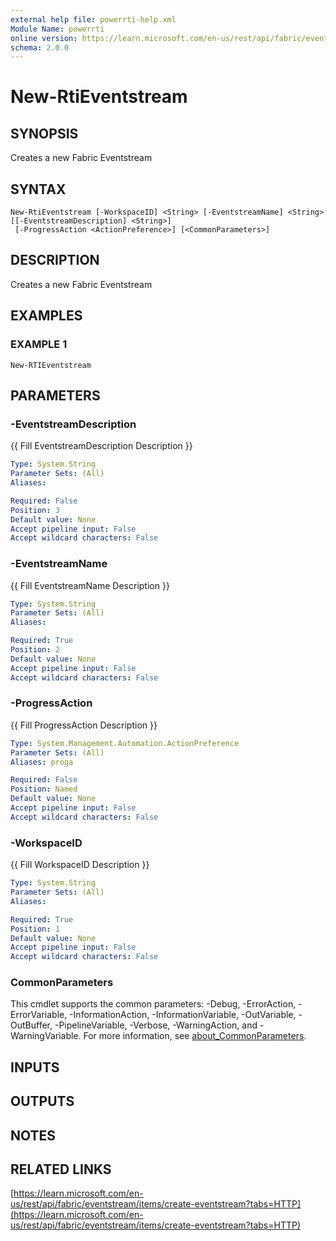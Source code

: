 ```yaml
---
external help file: powerrti-help.xml
Module Name: powerrti
online version: https://learn.microsoft.com/en-us/rest/api/fabric/eventstream/items/create-eventstream?tabs=HTTP
schema: 2.0.0
---
```


# New-RtiEventstream

## SYNOPSIS
Creates a new Fabric Eventstream

## SYNTAX

```
New-RtiEventstream [-WorkspaceID] <String> [-EventstreamName] <String> [[-EventstreamDescription] <String>]
 [-ProgressAction <ActionPreference>] [<CommonParameters>]
```

## DESCRIPTION
Creates a new Fabric Eventstream

## EXAMPLES

### EXAMPLE 1
```
New-RTIEventstream
```

## PARAMETERS

### -EventstreamDescription
{{ Fill EventstreamDescription Description }}

```yaml
Type: System.String
Parameter Sets: (All)
Aliases:

Required: False
Position: 3
Default value: None
Accept pipeline input: False
Accept wildcard characters: False
```

### -EventstreamName
{{ Fill EventstreamName Description }}

```yaml
Type: System.String
Parameter Sets: (All)
Aliases:

Required: True
Position: 2
Default value: None
Accept pipeline input: False
Accept wildcard characters: False
```

### -ProgressAction
{{ Fill ProgressAction Description }}

```yaml
Type: System.Management.Automation.ActionPreference
Parameter Sets: (All)
Aliases: proga

Required: False
Position: Named
Default value: None
Accept pipeline input: False
Accept wildcard characters: False
```

### -WorkspaceID
{{ Fill WorkspaceID Description }}

```yaml
Type: System.String
Parameter Sets: (All)
Aliases:

Required: True
Position: 1
Default value: None
Accept pipeline input: False
Accept wildcard characters: False
```

### CommonParameters
This cmdlet supports the common parameters: -Debug, -ErrorAction, -ErrorVariable, -InformationAction, -InformationVariable, -OutVariable, -OutBuffer, -PipelineVariable, -Verbose, -WarningAction, and -WarningVariable. For more information, see [about_CommonParameters](http://go.microsoft.com/fwlink/?LinkID=113216).

## INPUTS

## OUTPUTS

## NOTES

## RELATED LINKS

[https://learn.microsoft.com/en-us/rest/api/fabric/eventstream/items/create-eventstream?tabs=HTTP](https://learn.microsoft.com/en-us/rest/api/fabric/eventstream/items/create-eventstream?tabs=HTTP)

